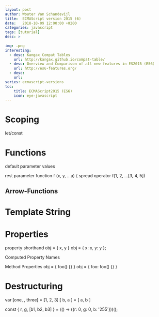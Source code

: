 ```yaml
---
layout: post
author: Wouter Van Schandevijl
title:  ECMAScript version 2015 (6)
date:   2018-10-09 12:00:00 +0200
categories: javascript
tags: [tutorial]
desc: >
  
img: .png
interesting:
  - desc: Kangax Compat Tables
    url: http://kangax.github.io/compat-table/
  - desc: Overview and Comparison of all new features in ES2015 (ES6)
    url: http://es6-features.org/
  - desc: 
    url: 
series: ecmascript-versions
toc:
    title: ECMAScript2015 (ES6)
    icon: eye-javascript
---
```



<!--more-->

# Scoping
let/const



# Functions
default parameter values

rest parameter
function f (x, y, ...a) {
spread operator
f(1, 2, ...[3, 4, 5])

## Arrow-Functions



# Template String


# Properties

property shorthand
obj = { x, y }
obj = { x: x, y: y };

Computed Property Names

Method Properties
obj = { foo() {} }
obj = { foo: foo() {} }


# Destructuring

var [one, , three] = [1, 2, 3]
[ b, a ] = [ a, b ]

const { r, g, [b1, b2, b3] } = (() => ({r: 0, g: 0, b: '255'}))();

